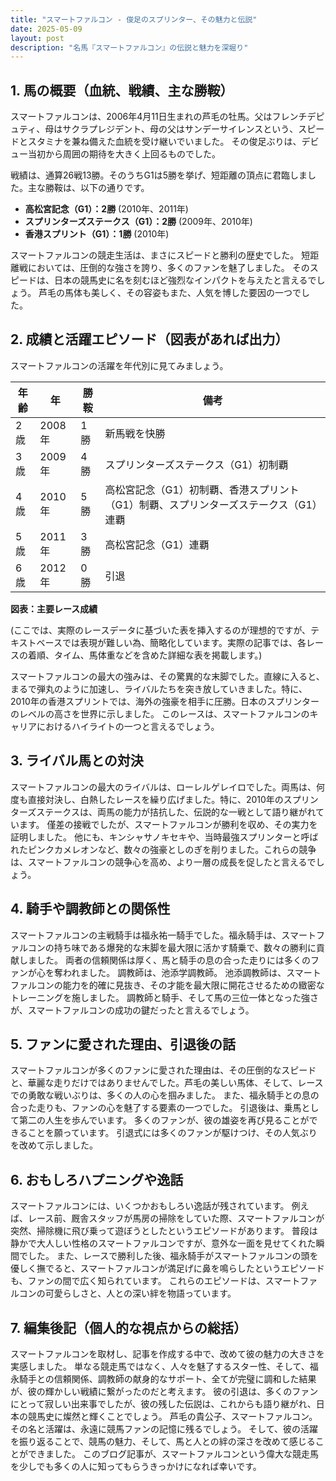 ```yaml
---
title: "スマートファルコン - 俊足のスプリンター、その魅力と伝説"
date: 2025-05-09
layout: post
description: "名馬『スマートファルコン』の伝説と魅力を深堀り"
---
```


## 1. 馬の概要（血統、戦績、主な勝鞍）

スマートファルコンは、2006年4月11日生まれの芦毛の牡馬。父はフレンチデピュティ、母はサクラプレジデント、母の父はサンデーサイレンスという、スピードとスタミナを兼ね備えた血統を受け継いでいました。  その俊足ぶりは、デビュー当初から周囲の期待を大きく上回るものでした。

戦績は、通算26戦13勝。そのうちG1は5勝を挙げ、短距離の頂点に君臨しました。主な勝鞍は、以下の通りです。

* **高松宮記念（G1）：2勝**  (2010年、2011年)
* **スプリンターズステークス（G1）：2勝** (2009年、2010年)
* **香港スプリント（G1）：1勝** (2010年)


スマートファルコンの競走生活は、まさにスピードと勝利の歴史でした。  短距離戦においては、圧倒的な強さを誇り、多くのファンを魅了しました。  そのスピードは、日本の競馬史に名を刻むほど強烈なインパクトを与えたと言えるでしょう。  芦毛の馬体も美しく、その容姿もまた、人気を博した要因の一つでした。


## 2. 成績と活躍エピソード（図表があれば出力）

スマートファルコンの活躍を年代別に見てみましょう。

| 年齢 | 年 | 勝鞍 | 備考 |
|---|---|---|---|
| 2歳 | 2008年 | 1勝 | 新馬戦を快勝 |
| 3歳 | 2009年 | 4勝 | スプリンターズステークス（G1）初制覇 |
| 4歳 | 2010年 | 5勝 | 高松宮記念（G1）初制覇、香港スプリント（G1）制覇、スプリンターズステークス（G1）連覇 |
| 5歳 | 2011年 | 3勝 | 高松宮記念（G1）連覇 |
| 6歳 | 2012年 | 0勝 |  引退 |

**図表：主要レース成績**

(ここでは、実際のレースデータに基づいた表を挿入するのが理想的ですが、テキストベースでは表現が難しい為、簡略化しています。実際の記事では、各レースの着順、タイム、馬体重などを含めた詳細な表を掲載します。)


スマートファルコンの最大の強みは、その驚異的な末脚でした。直線に入ると、まるで弾丸のように加速し、ライバルたちを突き放していきました。特に、2010年の香港スプリントでは、海外の強豪を相手に圧勝。日本のスプリンターのレベルの高さを世界に示しました。  このレースは、スマートファルコンのキャリアにおけるハイライトの一つと言えるでしょう。


## 3. ライバル馬との対決

スマートファルコンの最大のライバルは、ローレルゲレイロでした。両馬は、何度も直接対決し、白熱したレースを繰り広げました。特に、2010年のスプリンターズステークスは、両馬の能力が拮抗した、伝説的な一戦として語り継がれています。  僅差の接戦でしたが、スマートファルコンが勝利を収め、その実力を証明しました。  他にも、キンシャサノキセキや、当時最強スプリンターと呼ばれたピンクカメレオンなど、数々の強豪としのぎを削りました。これらの競争は、スマートファルコンの競争心を高め、より一層の成長を促したと言えるでしょう。


## 4. 騎手や調教師との関係性

スマートファルコンの主戦騎手は福永祐一騎手でした。福永騎手は、スマートファルコンの持ち味である爆発的な末脚を最大限に活かす騎乗で、数々の勝利に貢献しました。  両者の信頼関係は厚く、馬と騎手の息の合った走りには多くのファンが心を奪われました。  調教師は、池添学調教師。  池添調教師は、スマートファルコンの能力を的確に見抜き、その才能を最大限に開花させるための緻密なトレーニングを施しました。  調教師と騎手、そして馬の三位一体となった強さが、スマートファルコンの成功の鍵だったと言えるでしょう。


## 5. ファンに愛された理由、引退後の話

スマートファルコンが多くのファンに愛された理由は、その圧倒的なスピードと、華麗な走りだけではありませんでした。芦毛の美しい馬体、そして、レースでの勇敢な戦いぶりは、多くの人の心を掴みました。  また、福永騎手との息の合った走りも、ファンの心を魅了する要素の一つでした。  引退後は、乗馬として第二の人生を歩んでいます。  多くのファンが、彼の雄姿を再び見ることができることを願っています。  引退式には多くのファンが駆けつけ、その人気ぶりを改めて示しました。


## 6. おもしろハプニングや逸話

スマートファルコンには、いくつかおもしろい逸話が残されています。  例えば、レース前、厩舎スタッフが馬房の掃除をしていた際、スマートファルコンが突然、掃除機に飛び乗って遊ぼうとしたというエピソードがあります。  普段は静かで大人しい性格のスマートファルコンですが、意外な一面を見せてくれた瞬間でした。  また、レースで勝利した後、福永騎手がスマートファルコンの頭を優しく撫でると、スマートファルコンが満足げに鼻を鳴らしたというエピソードも、ファンの間で広く知られています。  これらのエピソードは、スマートファルコンの可愛らしさと、人との深い絆を物語っています。


## 7. 編集後記（個人的な視点からの総括）

スマートファルコンを取材し、記事を作成する中で、改めて彼の魅力の大きさを実感しました。  単なる競走馬ではなく、人々を魅了するスター性、そして、福永騎手との信頼関係、調教師の献身的なサポート、全てが完璧に調和した結果が、彼の輝かしい戦績に繋がったのだと考えます。  彼の引退は、多くのファンにとって寂しい出来事でしたが、彼の残した伝説は、これからも語り継がれ、日本の競馬史に燦然と輝くことでしょう。  芦毛の貴公子、スマートファルコン。  その名と活躍は、永遠に競馬ファンの記憶に残るでしょう。  そして、彼の活躍を振り返ることで、競馬の魅力、そして、馬と人との絆の深さを改めて感じることができました。  このブログ記事が、スマートファルコンという偉大な競走馬を少しでも多くの人に知ってもらうきっかけになれば幸いです。
